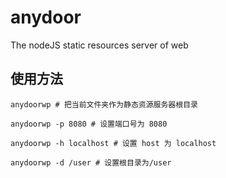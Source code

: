 # anydoor
The nodeJS static resources server of web


## 使用方法

```
anydoorwp # 把当前文件夹作为静态资源服务器根目录

anydoorwp -p 8080 # 设置端口号为 8080

anydoorwp -h localhost # 设置 host 为 localhost

anydoorwp -d /user # 设置根目录为/user

```